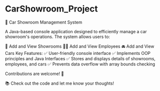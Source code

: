 # CarShowroom_Project
🚗 Car Showroom Management System

A Java-based console application designed to efficiently manage a car showroom's operations. The system allows users to:

🏢 Add and View Showrooms
👨‍💼 Add and View Employees
🚘 Add and View Cars
Key Features:
✅ User-friendly console interface
✅ Implements OOP principles and Java Interfaces
✅ Stores and displays details of showrooms, employees, and cars
✅ Prevents data overflow with array bounds checking

Contributions are welcome! 🤝

📚 Check out the code and let me know your thoughts!














